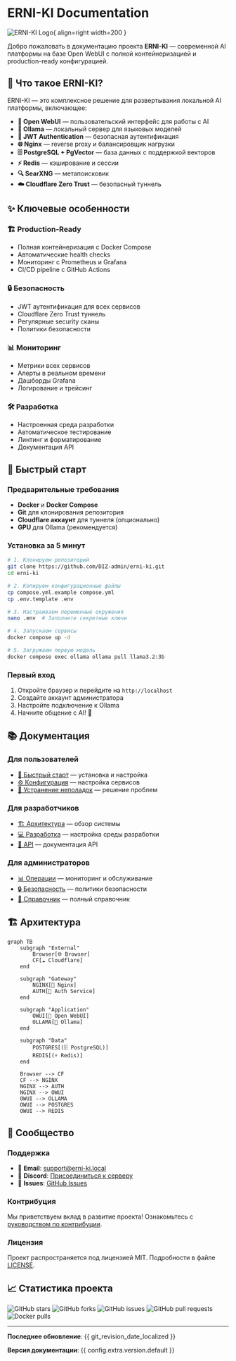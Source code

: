 # ERNI-KI Documentation

![ERNI-KI Logo](assets/logo.png){ align=right width=200 }

Добро пожаловать в документацию проекта **ERNI-KI** — современной AI платформы
на базе Open WebUI с полной контейнеризацией и production-ready конфигурацией.

## 🚀 Что такое ERNI-KI?

ERNI-KI — это комплексное решение для развертывания локальной AI платформы,
включающее:

- **🤖 Open WebUI** — пользовательский интерфейс для работы с AI
- **🧠 Ollama** — локальный сервер для языковых моделей
- **🔐 JWT Authentication** — безопасная аутентификация
- **🌐 Nginx** — reverse proxy и балансировщик нагрузки
- **🗄️ PostgreSQL + PgVector** — база данных с поддержкой векторов
- **⚡ Redis** — кэширование и сессии
- **🔍 SearXNG** — метапоисковик
- **☁️ Cloudflare Zero Trust** — безопасный туннель

## ✨ Ключевые особенности

### 🏗️ Production-Ready

- Полная контейнеризация с Docker Compose
- Автоматические health checks
- Мониторинг с Prometheus и Grafana
- CI/CD pipeline с GitHub Actions

### 🔒 Безопасность

- JWT аутентификация для всех сервисов
- Cloudflare Zero Trust туннель
- Регулярные security сканы
- Политики безопасности

### 📊 Мониторинг

- Метрики всех сервисов
- Алерты в реальном времени
- Дашборды Grafana
- Логирование и трейсинг

### 🛠️ Разработка

- Настроенная среда разработки
- Автоматическое тестирование
- Линтинг и форматирование
- Документация API

## 🎯 Быстрый старт

### Предварительные требования

- **Docker** и **Docker Compose**
- **Git** для клонирования репозитория
- **Cloudflare аккаунт** для туннеля (опционально)
- **GPU** для Ollama (рекомендуется)

### Установка за 5 минут

```bash
# 1. Клонируем репозиторий
git clone https://github.com/DIZ-admin/erni-ki.git
cd erni-ki

# 2. Копируем конфигурационные файлы
cp compose.yml.example compose.yml
cp .env.template .env

# 3. Настраиваем переменные окружения
nano .env  # Заполните секретные ключи

# 4. Запускаем сервисы
docker compose up -d

# 5. Загружаем первую модель
docker compose exec ollama ollama pull llama3.2:3b
```

### Первый вход

1. Откройте браузер и перейдите на `http://localhost`
2. Создайте аккаунт администратора
3. Настройте подключение к Ollama
4. Начните общение с AI! 🎉

## 📚 Документация

### Для пользователей

- [🚀 Быстрый старт](quick-start/index.md) — установка и настройка
- [⚙️ Конфигурация](configuration/index.md) — настройка сервисов
- [🔧 Устранение неполадок](troubleshooting/index.md) — решение проблем

### Для разработчиков

- [🏗️ Архитектура](architecture/index.md) — обзор системы
- [💻 Разработка](development/index.md) — настройка среды разработки
- [🔌 API](api/index.md) — документация API

### Для администраторов

- [📊 Операции](operations/index.md) — мониторинг и обслуживание
- [🔒 Безопасность](security/index.md) — политики безопасности
- [📖 Справочник](reference/index.md) — полный справочник

## 🏗️ Архитектура

```mermaid
graph TB
    subgraph "External"
        Browser[🌐 Browser]
        CF[☁️ Cloudflare]
    end

    subgraph "Gateway"
        NGINX[🚪 Nginx]
        AUTH[🔐 Auth Service]
    end

    subgraph "Application"
        OWUI[🤖 Open WebUI]
        OLLAMA[🧠 Ollama]
    end

    subgraph "Data"
        POSTGRES[(🗄️ PostgreSQL)]
        REDIS[(⚡ Redis)]
    end

    Browser --> CF
    CF --> NGINX
    NGINX --> AUTH
    NGINX --> OWUI
    OWUI --> OLLAMA
    OWUI --> POSTGRES
    OWUI --> REDIS
```

## 🤝 Сообщество

### Поддержка

- 📧 **Email**: support@erni-ki.local
- 💬 **Discord**: [Присоединиться к серверу](https://discord.gg/erni-ki)
- 🐛 **Issues**: [GitHub Issues](https://github.com/DIZ-admin/erni-ki/issues)

### Контрибуция

Мы приветствуем вклад в развитие проекта! Ознакомьтесь с
[руководством по контрибуции](development/contributing.md).

### Лицензия

Проект распространяется под лицензией MIT. Подробности в файле
[LICENSE](https://github.com/DIZ-admin/erni-ki/blob/main/LICENSE).

## 📈 Статистика проекта

![GitHub stars](https://img.shields.io/github/stars/DIZ-admin/erni-ki?style=social)
![GitHub forks](https://img.shields.io/github/forks/DIZ-admin/erni-ki?style=social)
![GitHub issues](https://img.shields.io/github/issues/DIZ-admin/erni-ki)
![GitHub pull requests](https://img.shields.io/github/issues-pr/DIZ-admin/erni-ki)
![Docker pulls](https://img.shields.io/docker/pulls/erni-ki/auth)

---

**Последнее обновление**: {{ git_revision_date_localized }}

**Версия документации**: {{ config.extra.version.default }}
